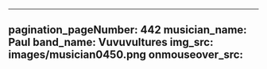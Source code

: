 ------
pagination_pageNumber: 442
musician_name: Paul
band_name: Vuvuvultures
img_src: images/musician0450.png
onmouseover_src: 
------